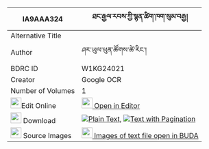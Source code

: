 |IA9AAA324|ཐང་རྒྱལ་རབས་ཀྱི་སྙན་ཚིག་ཁག་སུམ་བརྒྱ། 
| --- | --- 
|Alternative Title |
|Author| ཤར་ཡུལ་ཕུན་ཚོགས་ཚེ་རིང་།
|BDRC ID | W1KG24021
|Creator | Google OCR
|Number of Volumes| 1
|<img width="25" src="https://img.icons8.com/color/25/000000/edit-property.png">Edit Online| [<img width="25" src="https://avatars.githubusercontent.com/u/45091458?s=200&v=4"> Open in Editor](http://editor.openpecha.org/IA9AAA324)
|<img width="25" src="https://img.icons8.com/fluent/48/000000/download-2.png"/>  Download | [![](https://img.icons8.com/color/20/000000/txt.png)Plain Text](https://github.com/Openpecha/IA9AAA324/releases/download/v1/tang_gyalrab_kyi_nyentsik_khak_plain_IA9AAA324.zip), [![](https://img.icons8.com/color/20/000000/txt.png)Text with Pagination](https://github.com/Openpecha/IA9AAA324/releases/download/v1/tang_gyalrab_kyi_nyentsik_khak_pages_IA9AAA324.zip)
|<img width="25" src="https://img.icons8.com/plasticine/100/000000/pictures-folder.png"/>  Source Images | [<img width="25" src="https://library.bdrc.io/icons/BUDA-small.svg"> Images of text file open in BUDA](https://library.bdrc.io/show/bdr:W1KG24021)